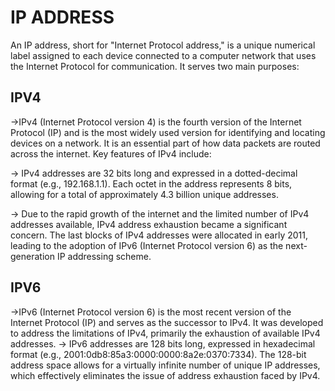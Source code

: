 # IP ADDRESS

An IP address, short for "Internet Protocol address," is a unique numerical label assigned to each device connected to a computer network that uses the Internet Protocol for communication. It serves two main purposes:

## IPV4

->IPv4 (Internet Protocol version 4) is the fourth version of the Internet Protocol (IP) and is the most widely used version for identifying and locating devices on a network. It is an essential part of how data packets are routed across the internet.
Key features of IPv4 include:

-> IPv4 addresses are 32 bits long and expressed in a dotted-decimal format (e.g., 192.168.1.1).
Each octet in the address represents 8 bits, allowing for a total of approximately 4.3 billion unique addresses.

-> Due to the rapid growth of the internet and the limited number of IPv4 addresses available,
IPv4 address exhaustion became a significant concern. The last blocks of IPv4 addresses were allocated in early 2011,
leading to the adoption of IPv6 (Internet Protocol version 6) as the next-generation IP addressing scheme.

## IPV6

->IPv6 (Internet Protocol version 6) is the most recent version of the Internet Protocol (IP) and serves as the successor to IPv4. It was developed to address the limitations of IPv4,
primarily the exhaustion of available IPv4 addresses.
-> IPv6 addresses are 128 bits long, expressed in hexadecimal format (e.g., 2001:0db8:85a3:0000:0000:8a2e:0370:7334). The 128-bit address space allows for a virtually infinite number of unique IP addresses,
which effectively eliminates the issue of address exhaustion faced by IPv4.
